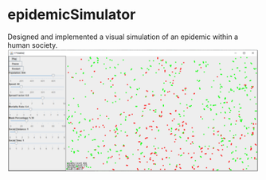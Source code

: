 # epidemicSimulator
Designed and implemented a visual simulation of an epidemic within a human society.
![ScreenShot](demo.png)
